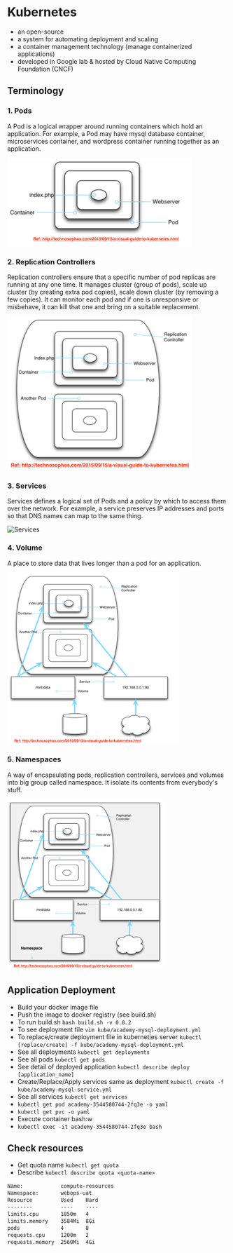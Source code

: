 # Kubernetes 
- an open-source
- a system for automating deployment and scaling
- a container management technology (manage containerized applications)
- developed in Google lab & hosted by Cloud Native Computing Foundation (CNCF)

## Terminology 
### 1. Pods
A Pod is a logical wrapper around running containers which hold an application.
For example, a Pod may have mysql database container, microservices container,
and wordpress container running together as an application.

<img src='./pods.png' height='200px' alt='Pods'>

### 2. Replication Controllers
Replication controllers ensure that a specific number of pod replicas are
running at any one time. It manages cluster (group of pods), scale up cluster (by
creating extra pod copies), scale down cluster (by removing a few copies). It
can monitor each pod and if one is unresponsive or misbehave, it can kill that
one and bring on a suitable replacement.

<img src='./replicationcontroller.png' height='350px' alt='Replication
Controller'>

### 3. Services
Services defines a logical set of Pods and a policy by which to access them over 
the network. For example, a service preserves IP addresses and ports so that DNS
names can map to the same thing.

<img src='./servies.png' height='350px' alt='Services'>

### 4. Volume
A place to store data that lives longer than a pod for an application.

<img src='./volume.png' height='390px' alt='Volumes'>

### 5. Namespaces
A way of encapsulating pods, replication controllers, services and volumes into
big group called namespace. It isolate its contents from everybody's stuff. 

<img src='./namespaces.png' height='390px' alt='Namespaces'>

## Application Deployment
- Build your docker image file
- Push the image to docker registry (see build.sh)
- To run build.sh `bash build.sh -v 0.0.2`
- To see deployment file `vim kube/academy-mysql-deployment.yml`
- To replace/create deployment file in kuberneties server `kubectl
  [replace/create] -f kube/academy-mysql-deployment.yml`
- See all deployments `kubectl get deployments`
- See all pods `kubectl get pods`
- See detail of deployed application `kubectl describe deploy [application_name]`
- Create/Replace/Apply services same as deployment `kubectl create -f
  kube/academy-mysql-service.yml`
- See all services `kubectl get services`
- `kubectl get pod academy-3544580744-2fq3e -o yaml`
- `kubectl get pvc -o yaml`
- Execute container bash:w
- `kubectl exec -it academy-3544580744-2fq3e bash`

## Check resources
- Get quota name `kubectl get quota`
- Describe `kubectl describe quota <quota-name>`
```
Name:            compute-resources
Namespace:       webops-uat
Resource         Used    Hard
--------         ----    ----
limits.cpu       1850m   4
limits.memory    3584Mi  8Gi
pods             4       8
requests.cpu     1200m   2
requests.memory  2560Mi  4Gi
```
